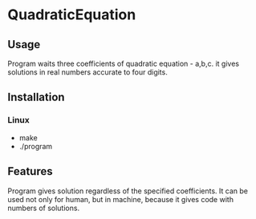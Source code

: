 # QuadraticEquation
## Usage
Program waits three coefficients of quadratic equation - a,b,c. it gives solutions in real numbers accurate to four digits.
## Installation
### Linux
* make
* ./program
## Features
Program gives solution regardless of the specified coefficients. It can be used not only for human, but in machine, because it gives code with numbers of solutions. 
